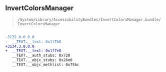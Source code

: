 ## InvertColorsManager

> `/System/Library/AccessibilityBundles/InvertColorsManager.bundle/InvertColorsManager`

```diff

-3132.8.0.0.0
-  __TEXT.__text: 0x1f7b8
+3134.3.0.0.0
+  __TEXT.__text: 0x1f7e0
   __TEXT.__auth_stubs: 0x720
   __TEXT.__objc_stubs: 0x26e0
   __TEXT.__objc_methlist: 0x75bc

```

